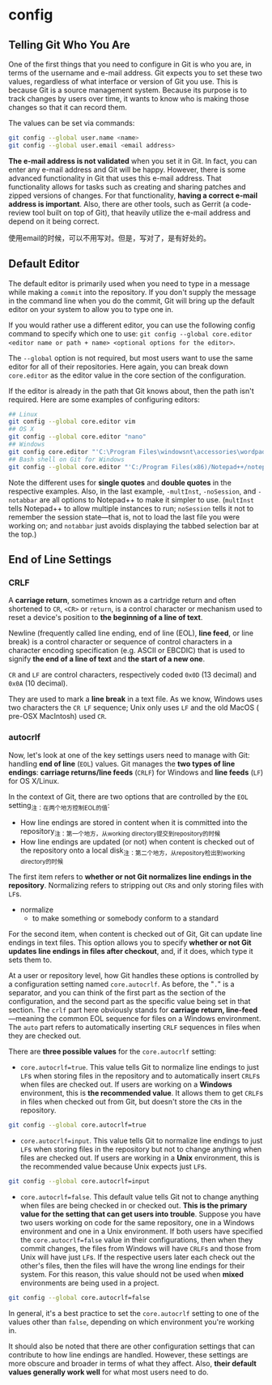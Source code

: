 # config

## Telling Git Who You Are

One of the first things that you need to configure in Git is who you are, in terms of the username and e-mail address. Git expects you to set these two values, regardless of what interface or version of Git you use. This is because Git is a source management system. Because its purpose is to track changes by users over time, it wants to know who is making those changes so that it can record them.

The values can be set via commands:

```bash
git config --global user.name <name>
git config --global user.email <email address>
```

**The e-mail address is not validated** when you set it in Git. In fact, you can enter any e-mail address and Git will be happy. However, there is some advanced functionality in Git that uses this e-mail address. That functionality allows for tasks such as creating and sharing patches and zipped versions of changes. For that functionality, **having a correct e-mail address is important**. Also, there are other tools, such as Gerrit (a code-review tool built on top of Git), that heavily utilize the e-mail address and depend on it being correct.

使用email的时候，可以不用写对。但是，写对了，是有好处的。

## Default Editor

The default editor is primarily used when you need to type in a message while making a `commit` into the repository. If you don't supply the message in the command line when you do the commit, Git will bring up the default editor on your system to allow you to type one in.

If you would rather use a different editor, you can use the following config command to specify which one to use: `git config --global core.editor <editor name or path + name> <optional options for the editor>`.

The `--global` option is not required, but most users want to use the same editor for all of their repositories. Here again, you can break down `core.editor` as the editor value in the core section of the configuration.

If the editor is already in the path that Git knows about, then the path isn't required. Here are some examples of configuring editors:

```bash
## Linux
git config --global core.editor vim
## OS X
git config --global core.editor "nano"
## Windows
git config core.editor "'C:\Program Files\windowsnt\accessories\wordpad.exe'"
## Bash shell on Git for Windows
git config --global core.editor "'C:/Program Files(x86)/Notepad++/notepad++.exe' -multiInst -noSession -notabbar"
```

Note the different uses for **single quotes** and **double quotes** in the respective examples. Also, in the last example, `-multInst`, `-noSession`, and `-notabbar` are all options to Notepad++ to make it simpler to use. (`multInst` tells Notepad++ to allow multiple instances to run; `noSession` tells it not to remember the session state—that is, not to load the last file you were working on; and `notabbar` just avoids displaying
the tabbed selection bar at the top.)

## End of Line Settings

### CRLF

A **carriage return**, sometimes known as a cartridge return and often shortened to `CR`, `<CR>` or `return`, is a control character or mechanism used to reset a device's position to **the beginning of a line of text**.

Newline (frequently called line ending, end of line (EOL), **line feed**, or line break) is a control character or sequence of control characters in a character encoding specification (e.g. ASCII or EBCDIC) that is used to signify **the end of a line of text** and **the start of a new one**.

`CR` and `LF` are control characters, respectively coded `0x0D` (13 decimal) and `0x0A` (10 decimal).

They are used to mark a **line break** in a text file. As we know, Windows uses two characters the `CR LF` sequence; Unix only uses `LF` and the old MacOS ( pre-OSX MacIntosh) used `CR`.

### autocrlf

Now, let's look at one of the key settings users need to manage with Git: handling **end of line** (`EOL`) values. Git manages the **two types of line endings**: **carriage returns/line feeds** (`CRLF`) for Windows and **line feeds** (`LF`) for OS X/Linux.

In the context of Git, there are two options that are controlled by the `EOL` setting<sub>注：在两个地方控制EOL的值</sub>:

- How line endings are stored in content when it is committed into the repository<sub>注：第一个地方，从working directory提交到repository的时候</sub>
- How line endings are updated (or not) when content is checked out of the repository onto a local disk<sub>注：第二个地方，从repository检出到working directory的时候</sub>

The first item refers to **whether or not Git normalizes line endings in the repository**. Normalizing refers to stripping out `CR`s and only storing files with `LF`s.

- normalize
  - to make something or somebody conform to a standard

For the second item, when content is checked out of Git, Git can update line endings in text files. This option allows you to specify **whether or not Git updates line endings in files after checkout**, and, if it does, which type it sets them to.

At a user or repository level, how Git handles these options is controlled by a configuration setting named `core.autocrlf`. As before, the "`.`" is a separator, and you can think of the first part as the section of the configuration, and the second part as the specific value being set in that section. The `crlf` part here obviously stands for **carriage return, line-feed**—meaning the common EOL sequence for files on a Windows environment. The `auto` part refers to automatically inserting `CRLF` sequences in files when they are checked out.

There are **three possible values** for the `core.autocrlf` setting:

- `core.autocrlf=true`. This value tells Git to normalize line endings to just `LF`s when storing files in the repository and to automatically insert `CRLF`s when files are checked out. If users are working on a **Windows** environment, this is **the recommended value**. It allows them to get `CRLF`s in files when checked out from Git, but doesn't store the `CR`s in the repository.

```bash
git config --global core.autocrlf=true
```

- `core.autocrlf=input`. This value tells Git to normalize line endings to just `LF`s when storing files in the repository but not to change anything when files are checked out. If users are working in a **Unix** environment, this is the recommended value because Unix expects just `LF`s.

```bash
git config --global core.autocrlf=input
```

- `core.autocrlf=false`. This default value tells Git not to change anything when files are being checked in or checked out. **This is the primary value for the setting that can get users into trouble**. Suppose you have two users working on code for the same repository, one in a Windows environment and one in a Unix environment. If both users have specified the `core.autocrlf=false` value in their configurations, then when they commit changes, the files from Windows will have `CRLF`s and those from Unix will have just `LF`s. If the respective users later each check out the other's files, then the files will have the wrong line endings for their system. For this reason, this value should not be used when **mixed** environments are being used in a project.

```bash
git config --global core.autocrlf=false
```

In general, it's a best practice to set the `core.autocrlf` setting to one of the values other than `false`, depending on which environment you're working in.

It should also be noted that there are other configuration settings that can contribute to how line endings are handled. However, these settings are more obscure and broader in terms of what they affect. Also, **their default values generally work well** for what most users need to do.
